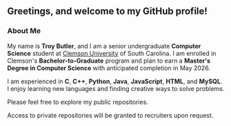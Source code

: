 ## Greetings, and welcome to my GitHub profile!


### About Me

My name is <b>Troy Butler</b>, and I am a senior undergraduate <b>Computer Science</b> student at [Clemson University](https://www.clemson.edu/) of South Carolina.
I am enrolled in Clemson's <b>Bachelor-to-Graduate</b> program and plan to earn a <b>Master's Degree in Computer Science</b> with anticipated completion in May 2026.

I am experienced in <b>C</b>, <b>C++</b>, <b>Python</b>, <b>Java</b>, <b>JavaScript</b>, <b>HTML</b>, and <b>MySQL</b>. I enjoy learning new languages and finding creative ways to solve problems.

Please feel free to explore my public repositories.

Access to private repositories will be granted to recruiters upon request.
